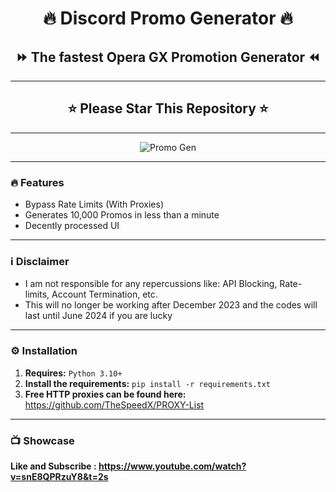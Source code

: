 <h1 align="center">🔥 Discord Promo Generator 🔥</h1>
<h2 align="center">⏩ The fastest Opera GX Promotion Generator ⏪</h2>

---

<h2 align="center">⭐ Please Star This Repository ⭐</h2>

---

<div align="center">
<img src="https://github.com/S3verity/Discord-Promo-Generator/assets/154714924/c3b4bc73-6adb-4c63-8120-203ba0da0ca7" alt="Promo Gen">
</div>

---

### 🔥 Features
- Bypass Rate Limits (With Proxies)
- Generates 10,000 Promos in less than a minute
- Decently processed UI

---

### ℹ️ Disclaimer
- I am not responsible for any repercussions like: API Blocking, Rate-limits, Account Termination, etc.
- This will no longer be working after December 2023 and the codes will last until June 2024 if you are lucky

---

### ⚙️ Installation
1. **Requires:** `Python 3.10+`
2. **Install the requirements:** `pip install -r requirements.txt`
3. **Free HTTP proxies can be found here:** https://github.com/TheSpeedX/PROXY-List

---

### 📺 Showcase
<p><b>Like and Subscribe : <a href="https://www.youtube.com/watch?v=snE8QPRzuY8&t=2s" target="_blank">https://www.youtube.com/watch?v=snE8QPRzuY8&t=2s</a></b></p>
